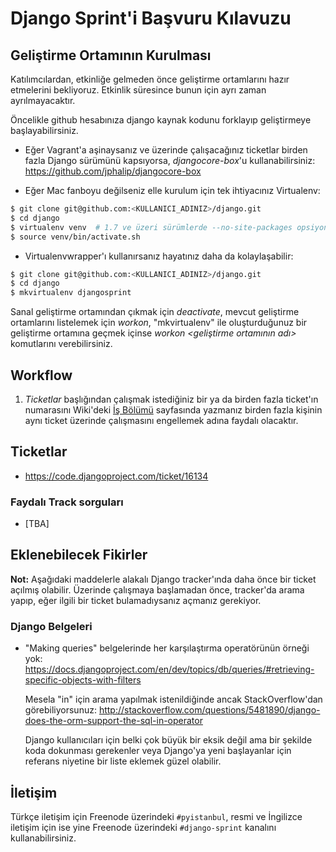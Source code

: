 # Django Sprint'i Başvuru Kılavuzu

## Geliştirme Ortamının Kurulması

Katılımcılardan, etkinliğe gelmeden önce geliştirme ortamlarını hazır etmelerini bekliyoruz. Etkinlik süresince bunun için ayrı zaman ayrılmayacaktır.

Öncelikle github hesabınıza django kaynak kodunu forklayıp geliştirmeye başlayabilirsiniz.

* Eğer Vagrant'a aşinaysanız ve üzerinde çalışacağınız ticketlar birden fazla Django sürümünü kapsıyorsa,
*djangocore-box*'u kullanabilirsiniz: https://github.com/jphalip/djangocore-box

* Eğer Mac fanboyu değilseniz elle kurulum için tek ihtiyacınız Virtualenv:

```sh
$ git clone git@github.com:<KULLANICI_ADINIZ>/django.git
$ cd django
$ virtualenv venv  # 1.7 ve üzeri sürümlerde --no-site-packages opsiyonunu kullanmanıza gerek yok
$ source venv/bin/activate.sh
```
* Virtualenvwrapper'ı kullanırsanız hayatınız daha da kolaylaşabilir:

```sh
$ git clone git@github.com:<KULLANICI_ADINIZ>/django.git
$ cd django
$ mkvirtualenv djangosprint
```
Sanal geliştirme ortamından çıkmak için *deactivate*, mevcut geliştirme ortamlarını listelemek için *workon*, "mkvirtualenv" ile oluşturduğunuz bir geliştirme ortamına geçmek içinse *workon <geliştirme ortamının adı>* komutlarını verebilirsiniz.

## Workflow

1. *Ticketlar* başlığından çalışmak istediğiniz bir ya da birden fazla ticket'ın numarasını Wiki'deki
   [İş Bölümü](https://github.com/pyistanbul/sprints/wiki/%C4%B0%C5%9F-B%C3%B6l%C3%BCm%C3%BC)
   sayfasında yazmanız birden fazla kişinin aynı ticket üzerinde çalışmasını engellemek adına faydalı
   olacaktır.

## Ticketlar

* https://code.djangoproject.com/ticket/16134

### Faydalı Track sorguları

* [TBA]

## Eklenebilecek Fikirler

**Not:** Aşağıdaki maddelerle alakalı Django tracker'ında daha önce bir ticket açılmış olabilir.
Üzerinde çalışmaya başlamadan önce, tracker'da arama yapıp, eğer ilgili bir ticket bulamadıysanız
açmanız gerekiyor.

### Django Belgeleri

* "Making queries" belgelerinde her karşılaştırma operatörünün örneği yok:
  https://docs.djangoproject.com/en/dev/topics/db/queries/#retrieving-specific-objects-with-filters

  Mesela "in" için arama yapılmak istenildiğinde ancak StackOverflow'dan görebiliyorsunuz:
  http://stackoverflow.com/questions/5481890/django-does-the-orm-support-the-sql-in-operator

  Django kullanıcıları için belki çok büyük bir eksik değil ama bir şekilde koda dokunması
  gerekenler veya Django'ya yeni başlayanlar için referans niyetine bir liste eklemek güzel olabilir.

## İletişim

Türkçe iletişim için Freenode üzerindeki `#pyistanbul`, resmi ve İngilizce iletişim için ise yine
Freenode üzerindeki `#django-sprint` kanalını kullanabilirsiniz.
